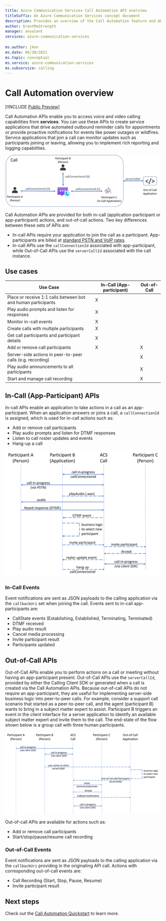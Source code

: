 ```yaml
---
title: Azure Communication Services Call Automation API overview
titleSuffix: An Azure Communication Services concept document
description: Provides an overview of the Call Automation feature and APIs.
author: GrantMeStrength
manager: anvalent
services: azure-communication-services

ms.author: jken
ms.date: 06/30/2021
ms.topic: conceptual
ms.service: azure-communication-services
ms.subservice: calling
---
```

# Call Automation overview

[!INCLUDE [Public Preview](../../includes/public-preview-include-document.md)]

Call Automation APIs enable you to access voice and video calling capabilities from **services**. You can use these APIs to create service applications that drive automated outbound reminder calls for appointments or provide proactive notifications for events like power outages or wildfires. Service applications that join a call can monitor updates such as participants joining or leaving, allowing you to implement rich reporting and logging capabilities.

![in and out-of-call apps](../media/call-automation-apps.png)

Call Automation APIs are provided for both in-call (application-participant or app-participant) actions, and out-of-call actions. Two key differences between these sets of APIs are:
- In-call APIs require your application to join the call as a participant. App-participants are billed at [standard PSTN and VoIP rates](https://azure.microsoft.com/pricing/details/communication-services/).
- In-call APIs use the `callConnectionId` associated with app-participant, while Out-of-Call APIs use the `serverCallId` associated with the call instance. 

## Use cases
| Use Case                                                       | In-Call (App-participant) | Out-of-Call   |
| ---------------------------------------------------------------| ------------------------- | ------------- |
| Place or receive 1:1 calls between bot and human participants  | X                         |               |
| Play audio prompts and listen for responses                    | X                         |               |
| Monitor in-call events                                         | X                         |               |
| Create calls with multiple participants                        | X                         |               |
| Get call participants and participant details                  | X                         |               |
| Add or remove call participants                                | X                         | X             |
| Server-side actions in peer-to-peer calls (e.g. recording)     |                           | X             |
| Play audio announcements to all participants                   |                           | X             |
| Start and manage call recording                                |                           | X             |

## In-Call (App-Participant) APIs

In-call APIs enable an application to take actions in a call as an app-participant. When an application answers or joins a call, a `callConnectionId` is assigned, which is used for in-call actions such as:
- Add or remove call participants
- Play audio prompts and listen for DTMF responses
- Listen to call roster updates and events
- Hang-up a call

![in-call application](../media/call-automation-in-call.png)

### In-Call Events
Event notifications are sent as JSON payloads to the calling application via the `callbackUri` set when joining the call. Events sent to in-call app-participants are:
- CallState events (Establishing, Established, Terminating, Terminated)
- DTMF received
- Play audio result
- Cancel media processing
- Invite participant result
- Participants updated

## Out-of-Call APIs
Out-of-Call APIs enable you to perform actions on a call or meeting without having an app-participant present. Out-of-Call APIs use the `serverCallId`, provided by either the Calling Client SDK or generated when a call is created via the Call Automation APIs. Because out-of-call APIs do not require an app-participant, they are useful for implementing server-side business logic into peer-to-peer calls. For example, consider a support call scenario that started as a peer-to-peer call, and the agent (participant B) wants to bring in a subject matter expert to assist. Participant B triggers an event in the client interface for a server application to identify an available subject matter expert and invite them to the call. The end-state of the flow shown below is a group call with three human participants.

![out-of-call application](../media/call-automation-out-of-call.png)

Out-of-call APIs are available for actions such as:
- Add or remove call participants
- Start/stop/pause/resume call recording
                                                       
### Out-of-Call Events
Event notifications are sent as JSON payloads to the calling application via the `callbackUri` providing in the originating API call. Actions with corresponding out-of-call events are:
- Call Recording (Start, Stop, Pause, Resume)
- Invite participant result

## Next steps
Check out the [Call Automation Quickstart](../../quickstarts/voice-video-calling/call-automation-api-sample.md) to learn more.

